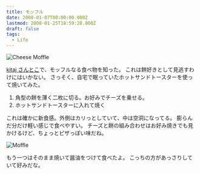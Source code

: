 ```yaml
---
title: モッフル
date: 2008-01-07T00:00:00.000Z
lastmod: 2008-01-25T18:59:28.000Z
draft: false
tags:
  - Life
---
```


![Cheese Moffle](@/assets/flickr/2175519032.jpg "Cheese Moffle")

[kitaj さんとこ](http://kitaj.no-ip.com/tdiary/20080107.html#p04)で、モッフルなる食べ物を知った。 これは餅好きとして見逃すわけにはいかない。 さっそく、自宅で眠っていたホットサンドトースターを使って焼いてみた。

1. 角型の餅を薄く二枚に切る。お好みでチーズを乗せる。
2. ホットサンドトースターに入れて焼く

これは確かに新食感。外側はカリっとしていて、中は空洞になってる。 膨らんだ分だけ軽い感じで食べやすい。 チーズと餅の組み合わせはお好み焼きでも見かけるけど、ちょっとピザっぽい味だね。

![Moffle](@/assets/flickr/2175519918.jpg "Moffle")

もう一つはそのまま焼いて醤油をつけて食べたよ。 こっちの方があっさりしていて好みだな。
